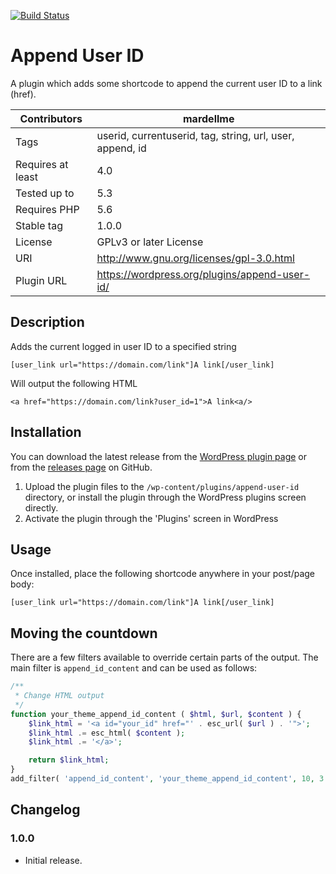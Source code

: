 [![Build Status](https://travis-ci.com/AndyMardell/append-user-id.svg?branch=master)](https://travis-ci.com/AndyMardell/append-user-id)

# Append User ID

A plugin which adds some shortcode to append the current user ID to a link (href).

| Contributors      | mardellme                                                 |
| ----------------- | --------------------------------------------------------- |
| Tags              | userid, currentuserid, tag, string, url, user, append, id |
| Requires at least | 4.0                                                       |
| Tested up to      | 5.3                                                       |
| Requires PHP      | 5.6                                                       |
| Stable tag        | 1.0.0                                                     |
| License           | GPLv3 or later License                                    |
| URI               | http://www.gnu.org/licenses/gpl-3.0.html                  |
| Plugin URL        | https://wordpress.org/plugins/append-user-id/             |

## Description

Adds the current logged in user ID to a specified string

`[user_link url="https://domain.com/link"]A link[/user_link]`

Will output the following HTML

`<a href="https://domain.com/link?user_id=1">A link<a/>`

## Installation

You can download the latest release from the
[WordPress plugin page](https://wordpress.org/plugins/append-user-id/)
or from the
[releases page](https://github.com/AndyMardell/append-user-id/releases)
on GitHub.

1. Upload the plugin files to the `/wp-content/plugins/append-user-id` directory, or install the plugin through the WordPress plugins screen directly.
2. Activate the plugin through the 'Plugins' screen in WordPress

## Usage

Once installed, place the following shortcode anywhere in your post/page body:

`[user_link url="https://domain.com/link"]A link[/user_link]`

## Moving the countdown

There are a few filters available to override certain parts of the output. The
main filter is `append_id_content` and can be used as follows:

```php
/**
 * Change HTML output
 */
function your_theme_append_id_content ( $html, $url, $content ) {
	$link_html = '<a id="your_id" href="' . esc_url( $url ) . '">';
	$link_html .= esc_html( $content );
	$link_html .= '</a>';

	return $link_html;
}
add_filter( 'append_id_content', 'your_theme_append_id_content', 10, 3 );
```

## Changelog

### 1.0.0

- Initial release.
